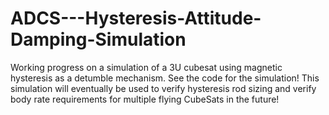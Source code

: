 # ADCS---Hysteresis-Attitude-Damping-Simulation

Working progress on a simulation of a 3U cubesat using magnetic hysteresis as a detumble mechanism. See the code for the simulation! This simulation will eventually be used to verify hysteresis rod sizing and verify body rate requirements for multiple flying CubeSats in the future!

